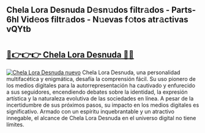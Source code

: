 ## Chela Lora Desnuda D𝚎sn𝚞dos filtr𝚊dos - Parts-6hl Vid𝚎os filtr𝚊dos - N𝚞evas f𝚘tos atr𝚊ctivas vQYtb

# <h2><a href="http://mbbw5v.tromn.icu/?c=Chela+Lora+Desnuda">🔗👉👉👉 Chela Lora Desnuda 🔗🔗</a></h2>

[![Chela Lora Desnuda nuevo](https://i.imgur.com/pEAQMta.gif)](http://mbbw5v.tromn.icu/?c=Chela+Lora+Desnuda)
Chela Lora Desnuda, una personalidad multifacética y enigmática, desafía la comprensión fácil. Su uso pionero de los medios digitales para la autorrepresentación ha cautivado y enfurecido a sus seguidores, encendiendo debates sobre la identidad, la expresión artística y la naturaleza evolutiva de las sociedades en línea. A pesar de la incertidumbre de sus próximos pasos, su impacto en los medios digitales es significativo. Armado con un espíritu inquebrantable y un atractivo innegable, el alcance de Chela Lora Desnuda en el universo digital no tiene límites.
